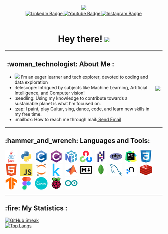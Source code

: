 <div id="header" align="center">
  <img src="https://media.giphy.com/media/paTz7UZbPfTZFRYnnB/giphy.gif" width="200"/>
</div>

<div id="badges" align = "center" >
  <a href="https://www.linkedin.com/in/eyashita-singh/">
    <img src="https://img.shields.io/badge/LinkedIn-blue?style=for-the-badge&logo=linkedin&logoColor=white" alt="LinkedIn Badge"/>
  </a>
  <a href="https://www.youtube.com/@thesinghsisters813">
    <img src="https://img.shields.io/badge/YouTube-red?style=for-the-badge&logo=youtube&logoColor=white" alt="Youtube Badge"/>
  </a>
  <a href="https://www.instagram.com/colouralhaya/">
    <img src="https://img.shields.io/badge/Instagram-purple?style=for-the-badge&logo=instagram&logoColor=white" alt="Instagram Badge"/>
  </a>
</div>

<div id = "viewer" align = "center" >
<a>
  <img src="https://komarev.com/ghpvc/?username=Eyashita&style=flat-square&color=blue" alt=""/>
</a>
  
<h1>
  Hey there!
  <img src="https://media.giphy.com/media/hvRJCLFzcasrR4ia7z/giphy.gif" width="30px"/>
</h1>

<table>
  <tr>
    <td>
      <h2> :woman_technologist: About Me : </h2>
      <ul>
        <li><img src="https://media.giphy.com/media/gRYTjQAs04Pfydymgc/giphy.gif" width="30">  I'm an eager learner and tech explorer, devoted to coding and data exploration </li>
        <li>:telescope: Intrigued by subjects like Machine Learning, Artificial Intelligence, and Computer vision!</li>
        <li>:seedling: Using my knowledge to contribute towards a sustainable planet is what I'm focused on.</li>
        <li>:zap: I paint, play Guitar, sing, dance, code, and learn new skills in my free time. </li>
        <li>:mailbox: How to reach me through mail:<a href="mailto:itsofficial.eyashita10@gmail.com"> Send Email</a></li>
      </ul>
    </td>
    <td>
      <a href="#">
        <img src="https://media.giphy.com/media/AtemeKRsPRVESJ8zRq/giphy.gif" width="250">
      </a>
    </td>
  </tr>
</table>

<div id = "tools" align = "left">
  <h2>:hammer_and_wrench: Languages and Tools: </h2>
</div>

<div align="left">
  <img src="https://github.com/devicons/devicon/blob/master/icons/java/java-original-wordmark.svg" title="Java" alt="Java" width="40" height="40"/>&nbsp;
  <img src = "https://github.com/devicons/devicon/blob/master/icons/python/python-original.svg" title="python" alt="python" width="40" height="40"/>&nbsp;
  <img src = "https://github.com/devicons/devicon/blob/master/icons/c/c-original.svg" title="c" alt="c" width="40" height="40"/>&nbsp;
   <img src = "https://github.com/devicons/devicon/blob/master/icons/csharp/csharp-original.svg" title="c++" alt="c++" width="40" height="40"/>&nbsp;
   <img src = "https://github.com/devicons/devicon/blob/master/icons/numpy/numpy-original.svg" title="numpy" alt="numpy" width="40" height="40"/>&nbsp;
   <img src = "https://github.com/devicons/devicon/blob/master/icons/opencv/opencv-original.svg" title="openCV" alt="openCV" width="40" height="40"/>&nbsp;
   <img src = "https://github.com/devicons/devicon/blob/master/icons/pandas/pandas-original.svg" title="pandas" alt="pandas" width="40" height="40"/>&nbsp;
   <img src = "https://github.com/devicons/devicon/blob/master/icons/php/php-original.svg" title="php" alt="php" width="40" height="40"/>&nbsp;
   <img src = "https://github.com/devicons/devicon/blob/master/icons/pycharm/pycharm-original.svg" title="pyCharm" alt="pyCharm" width="40" height="40"/>&nbsp;
  <img src = "https://github.com/devicons/devicon/blob/master/icons/css3/css3-original.svg" title="CSS" alt="CSS" width="40" height="40"/>&nbsp;
   <img src = "https://github.com/devicons/devicon/blob/master/icons/html5/html5-original.svg" title="html" alt="html" width="40" height="40"/>&nbsp;
   <img src = "https://github.com/devicons/devicon/blob/master/icons/javascript/javascript-original.svg" title="js" alt="js" width="40" height="40"/>&nbsp;
   <img src = "https://github.com/devicons/devicon/blob/master/icons/jupyter/jupyter-original.svg" title="jnb" alt="jnb" width="40" height="40"/>&nbsp;
   <img src = "https://github.com/devicons/devicon/blob/master/icons/kaggle/kaggle-original.svg" title="kaggle" alt="kaggle" width="40" height="40"/>&nbsp;
   <img src = "https://github.com/devicons/devicon/blob/master/icons/matlab/matlab-original.svg" title="matlab" alt="matlab" width="40" height="40"/>&nbsp;
   <img src = "https://github.com/devicons/devicon/blob/master/icons/markdown/markdown-original.svg" title="markdown" alt="markdown" width="40" height="40"/>&nbsp;
   <img src = "https://github.com/devicons/devicon/blob/master/icons/mongodb/mongodb-original.svg" title="mongo" alt="mongo" width="40" height="40"/>&nbsp;
   <img src = "https://github.com/devicons/devicon/blob/master/icons/mysql/mysql-original.svg" title="SQL" alt="SQL" width="40" height="40"/>&nbsp;
   <img src = "https://github.com/devicons/devicon/blob/master/icons/neo4j/neo4j-original.svg" title="neo4j" alt="neo4j" width="40" height="40"/>&nbsp;
   <img src = "https://github.com/devicons/devicon/blob/master/icons/redis/redis-original.svg" title="redis" alt="redis" width="40" height="40"/>&nbsp;
   <img src = "https://github.com/devicons/devicon/blob/master/icons/tensorflow/tensorflow-original.svg" title="tensorflow" alt="tensorflow" width="40" height="40"/>&nbsp;
  <img src = "https://github.com/devicons/devicon/blob/master/icons/figma/figma-original.svg" title="figma" alt="figma" width="40" height="40"/>&nbsp;
   <img src = "https://github.com/devicons/devicon/blob/master/icons/canva/canva-original.svg" title="canva" alt="canva" width="40" height="40"/>&nbsp;
    <img src = "https://github.com/devicons/devicon/blob/master/icons/raspberrypi/raspberrypi-original.svg" title="rpi" alt="rpi" width="40" height="40"/>&nbsp;
  <img src = "https://github.com/devicons/devicon/blob/master/icons/arduino/arduino-original.svg" title="arduino" alt="arduino" width="40" height="40"/>&nbsp;
</div>

---

<div align = "left">
  <h2> :fire: My Statistics :</h2>
  
[![GitHub Streak](https://streak-stats.demolab.com?user=Eyashita&theme=cobalt&border&border_radius=10&mode=weekly)](https://git.io/streak-stats)
<br>
[![Top Langs](https://github-readme-stats.vercel.app/api/top-langs/?username=Eyashita&layout=compact&theme=cobalt&border&border_radius=10)](https://github.com/anuraghazra/github-readme-stats)
</div>
